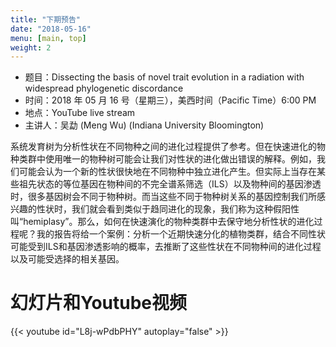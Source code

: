 ```yaml
---
title: "下期预告"
date: "2018-05-16"
menu: [main, top]
weight: 2
---
```


- 题目：Dissecting the basis of novel trait evolution in a radiation with widespread phylogenetic discordance
- 时间：2018 年 05 月 16 号（星期三），美西时间（Pacific Time）6:00 PM
- 地点：YouTube live stream
- 主讲人：吴勐 (Meng Wu) (Indiana University Bloomington)

系统发育树为分析性状在不同物种之间的进化过程提供了参考。但在快速进化的物种类群中使用唯一的物种树可能会让我们对性状的进化做出错误的解释。例如，我们可能会认为一个新的性状很快地在不同物种中独立进化产生。但实际上当存在某些祖先状态的等位基因在物种间的不完全谱系筛选（ILS）以及物种间的基因渗透时，很多基因树会不同于物种树。而当这些不同于物种树关系的基因控制我们所感兴趣的性状时，我们就会看到类似于趋同进化的现象，我们称为这种假阳性叫“hemiplasy”。那么，如何在快速演化的物种类群中去保守地分析性状的进化过程呢？我的报告将给一个案例：分析一个近期快速分化的植物类群，结合不同性状可能受到ILS和基因渗透影响的概率，去推断了这些性状在不同物种间的进化过程以及可能受选择的相关基因。

# 幻灯片和Youtube视频

{{< youtube id="L8j-wPdbPHY" autoplay="false" >}}

